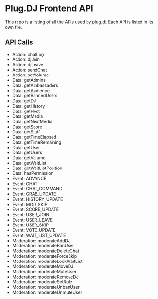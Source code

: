 Plug.DJ Frontend API
====

This repo is a listing of all the APIs used by plug.dj. Each API is listed in its own file.

## API Calls
 - Action: chatLog
 - Action: djJoin
 - Action: djLeave
 - Action: sendChat
 - Action: setVolume
 - Data: getAdmins
 - Data: getAmbassadors
 - Data: getAudience
 - Data: getBannedUsers
 - Data: getDJ
 - Data: getHistory
 - Data: getHost
 - Data: getMedia
 - Data: getNextMedia
 - Data: getScore
 - Data: getStaff
 - Data: getTimeElapsed
 - Data: getTimeRemaining
 - Data: getUser
 - Data: getUsers
 - Data: getVolume
 - Data: getWaitList
 - Data: getWaitListPosition
 - Data: hasPermission
 - Event: ADVANCE
 - Event: CHAT
 - Event: CHAT_COMMAND
 - Event: GRAB_UPDATE
 - Event: HISTORY_UPDATE
 - Event: MOD_SKIP
 - Event: SCORE_UPDATE
 - Event: USER_JOIN
 - Event: USER_LEAVE
 - Event: USER_SKIP
 - Event: VOTE_UPDATE
 - Event: WAIT_LIST_UPDATE
 - Moderation: moderateAddDJ
 - Moderation: moderateBanUser
 - Moderation: moderateDeleteChat
 - Moderation: moderateForceSkip
 - Moderation: moderateLockWaitList
 - Moderation: moderateMoveDJ
 - Moderation: moderateMuteUser
 - Moderation: moderateRemoveDJ
 - Moderation: moderateSetRole
 - Moderation: moderateUnbanUser
 - Moderation: moderateUnmuteUser
